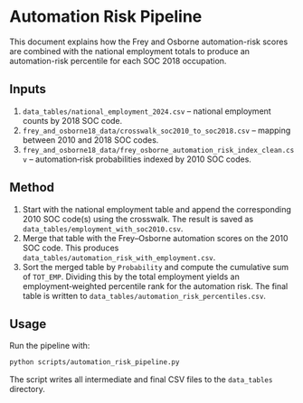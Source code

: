 # Automation Risk Pipeline

This document explains how the Frey and Osborne automation-risk scores are combined with the national employment totals to produce an automation-risk percentile for each SOC 2018 occupation.

## Inputs
1. `data_tables/national_employment_2024.csv` – national employment counts by 2018 SOC code.
2. `frey_and_osborne18_data/crosswalk_soc2010_to_soc2018.csv` – mapping between 2010 and 2018 SOC codes.
3. `frey_and_osborne18_data/frey_osborne_automation_risk_index_clean.csv` – automation‑risk probabilities indexed by 2010 SOC codes.

## Method
1. Start with the national employment table and append the corresponding 2010 SOC code(s) using the crosswalk. The result is saved as `data_tables/employment_with_soc2010.csv`.
2. Merge that table with the Frey–Osborne automation scores on the 2010 SOC code. This produces `data_tables/automation_risk_with_employment.csv`.
3. Sort the merged table by `Probability` and compute the cumulative sum of `TOT_EMP`. Dividing this by the total employment yields an employment‑weighted percentile rank for the automation risk. The final table is written to `data_tables/automation_risk_percentiles.csv`.

## Usage
Run the pipeline with:

```bash
python scripts/automation_risk_pipeline.py
```

The script writes all intermediate and final CSV files to the `data_tables` directory.
